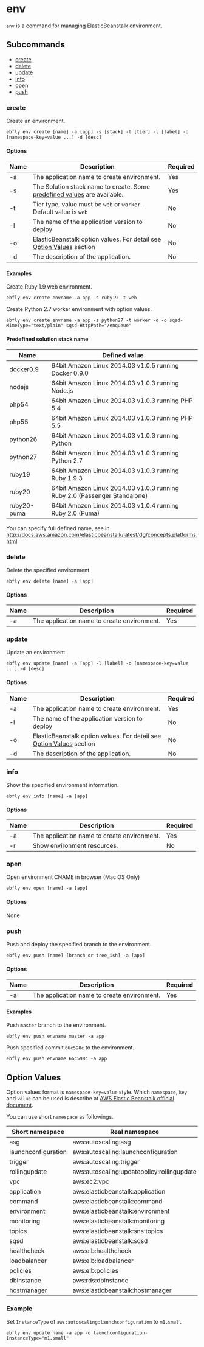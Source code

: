 # env

`env` is a command for managing ElasticBeanstalk environment.

## Subcommands

- [create](#create)
- [delete](#delete)
- [update](#update)
- [info](#info)
- [open](#open)
- [push](#push)

<a name="create"></a>
### create

Create an environment.

```
ebfly env create [name] -a [app] -s [stack] -t [tier] -l [label] -o [namespace-key=value ...] -d [desc]
```

#### Options

| Name | Description                                                                                    | Required |
| ---- | ---------------------------------------------------------------------------------------------- | -------- |
| -a   | The application name to create environment.                                                    | Yes      |
| -s   | The Solution stack name to create. Some [predefined values](#predefined_values) are available. | Yes      |
| -t   | Tier type, value must be `web` or `worker`. Default value is `web`                             | No       |
| -l   | The name of the application version to deploy                                                  | No       |
| -o   | ElasticBeanstalk option values. For detail see [Option Values](#option_values) section         | No       |
| -d   | The description of the application.                                                            | No       |

#### Examples

Create Ruby 1.9 web environment.

```
ebfly env create envname -a app -s ruby19 -t web
```

Create Python 2.7 worker environment with option values.

```
ebfly env create envname -a app -s python27 -t worker -o -o sqsd-MimeType="text/plain" sqsd-HttpPath="/enqueue"
```

<a name="predefined_values"></a>
#### Predefined solution stack name

| Name        | Defined value                                                             |
| ----------- | ------------------------------------------------------------------------- |
| docker0.9   | 64bit Amazon Linux 2014.03 v1.0.5 running Docker 0.9.0                    |
| nodejs      | 64bit Amazon Linux 2014.03 v1.0.3 running Node.js                         |
| php54       | 64bit Amazon Linux 2014.03 v1.0.3 running PHP 5.4                         |
| php55       | 64bit Amazon Linux 2014.03 v1.0.3 running PHP 5.5                         |
| python26    | 64bit Amazon Linux 2014.03 v1.0.3 running Python                          |
| python27    | 64bit Amazon Linux 2014.03 v1.0.3 running Python 2.7                      |
| ruby19      | 64bit Amazon Linux 2014.03 v1.0.3 running Ruby 1.9.3                      |
| ruby20      | 64bit Amazon Linux 2014.03 v1.0.3 running Ruby 2.0 (Passenger Standalone) |
| ruby20-puma | 64bit Amazon Linux 2014.03 v1.0.4 running Ruby 2.0 (Puma)                 |

You can specify full defined name, see in http://docs.aws.amazon.com/elasticbeanstalk/latest/dg/concepts.platforms.html

<a name="delete"></a>
### delete

Delete the specified environment.

```
ebfly env delete [name] -a [app]
```

#### Options

| Name | Description                                 | Required |
| ---- | ------------------------------------------- | -------- |
| -a   | The application name to create environment. | Yes      |

<a name="update"></a>
### update

Update an environment.

```
ebfly env update [name] -a [app] -l [label] -o [namespace-key=value ...] -d [desc]
```

#### Options

| Name | Description                                                                                    | Required |
| ---- | ---------------------------------------------------------------------------------------------- | -------- |
| -a   | The application name to create environment.                                                    | Yes      |
| -l   | The name of the application version to deploy                                                  | No       |
| -o   | ElasticBeanstalk option values. For detail see [Option Values](#option_values) section         | No       |
| -d   | The description of the application.                                                            | No       |

<a name="info"></a>
### info

Show the specified environment information.

```
ebfly env info [name] -a [app]
```

#### Options

| Name | Description                                 | Required |
| ---- | ------------------------------------------- | -------- |
| -a   | The application name to create environment. | Yes      |
| -r   | Show environment resources.                 | No       |

<a name="open"></a>
### open

Open environment CNAME in browser (Mac OS Only)

```
ebfly env open [name] -a [app]
```

#### Options

None

<a name="push"></a>
### push

Push and deploy the specified branch to the environment.

```
ebfly env push [name] [branch or tree_ish] -a [app]
```

#### Options

| Name | Description                                 | Required |
| ---- | ------------------------------------------- | -------- |
| -a   | The application name to create environment. | Yes      |

#### Examples

Push `master` branch to the environment.

```
ebfly env push envname master -a app
```

Push specified commit `66c598c` to the environment.

```
ebfly env push envname 66c598c -a app
```

<a href="option_values"></a>
## Option Values

Option values format is `namespace-key=value` style.
Which `namespace`, `key` and `value` can be used is describe at [AWS Elastic Beanstalk official document](http://docs.aws.amazon.com/elasticbeanstalk/latest/dg/command-options.html).

You can use short `namespace` as followings.

| Short namespace      | Real namespace                              |
| -------------------- | ------------------------------------------- |
| asg                  | aws:autoscaling:asg                         |
| launchconfiguration  | aws:autoscaling:launchconfiguration         |
| trigger              | aws:autoscaling:trigger                     |
| rollingupdate        | aws:autoscaling:updatepolicy:rollingupdate  |
| vpc                  | aws:ec2:vpc                                 |
| application          | aws:elasticbeanstalk:application            |
| command              | aws:elasticbeanstalk:command                |
| environment          | aws:elasticbeanstalk:environment            |
| monitoring           | aws:elasticbeanstalk:monitoring             |
| topics               | aws:elasticbeanstalk:sns:topics             |
| sqsd                 | aws:elasticbeanstalk:sqsd                   |
| healthcheck          | aws:elb:healthcheck                         |
| loadbalancer         | aws:elb:loadbalancer                        |
| policies             | aws:elb:policies                            |
| dbinstance           | aws:rds:dbinstance                          |
| hostmanager          | aws:elasticbeanstalk:hostmanager            |

### Example

Set `InstanceType` of `aws:autoscaling:launchconfiguration` to `m1.small`

```
ebfly env update name -a app -o launchconfiguration-InstanceType="m1.small"
```
